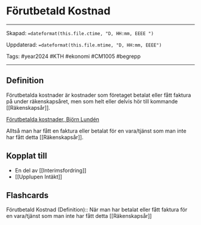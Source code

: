 # Förutbetald Kostnad

---
Skapad: `=dateformat(this.file.ctime, "D, HH:mm, EEEE ")`

Uppdaterad: `=dateformat(this.file.mtime, "D, HH:mm, EEEE")`

Tags: #year2024 #KTH #ekonomi #CM1005 #begrepp

---

## Definition

Förutbetalda kostnader är kostnader som företaget betalat eller fått faktura på under räkenskapsåret, men som helt eller delvis hör till kommande [[Räkenskapsår]].

[Förutbetalda kostnader, Björn Lundén](https://www.bjornlunden.se/bokslut--%c3%a5rsredovisning/f%c3%b6rutbetalda-kostnader__1129)

Alltså man har fått en faktura eller betalat för en vara/tjänst som man inte har fått detta [[Räkenskapsår]].

## Kopplat till

- En del av [[Interimsfordring]]
- [[Upplupen Intäkt]]

## Flashcards

Förutbetald Kostnad (Definition):: När man har betalat eller fått faktura för en vara/tjänst som man inte har fått detta [[Räkenskapsår]]
<!--SR:!2024-02-26,16,292!2024-02-22,16,290-->
